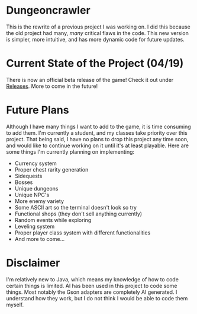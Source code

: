 # Dungeoncrawler
This is the rewrite of a previous project I was working on. I did this because the old project had many, *many* critical flaws in the code. This new version is simpler, more intuitive, and has more dynamic code for future updates. 

# Current State of the Project (04/19)
There is now an official beta release of the game! Check it out under [Releases](https://github.com/joshuacgunn/dungeoncrawler/releases/tag/v0.0.1). More to come in the future!

# Future Plans
Although I have many things I want to add to the game, it is time consuming to add them. I'm currently a student, and my classes take priority over this project. That being said, I have no plans to drop this project any time soon, and would like to continue working on it until it's at least playable. Here are some things I'm currently planning on implementing:
- Currency system
- Proper chest rarity generation
- Sidequests
- Bosses
- Unique dungeons
- Unique NPC's
- More enemy variety
- Some ASCII art so the terminal doesn't look so try
- Functional shops (they don't sell anything currently)
- Random events while exploring
- Leveling system
- Proper player class system with different functionalities
- And more to come...

# Disclaimer
I'm relatively new to Java, which means my knowledge of how to code certain things is limited. AI has been used in this project to code some things. Most notably the Gson adapters are completely AI generated. I understand how they work, but I do not think I would be able to code them myself. 
